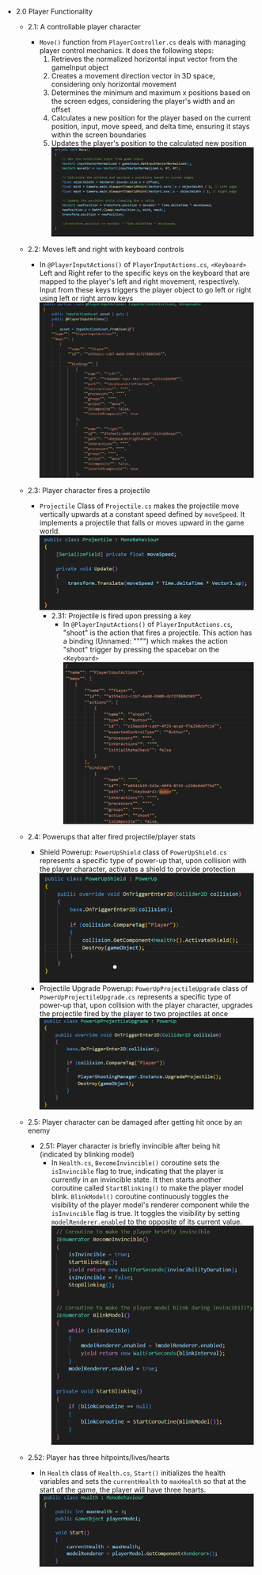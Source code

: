 * 2.0 Player Functionality
  * 2.1: A controllable player character
    * `Move()` function from `PlayerController.cs` deals with managing player control mechanics. It does the following steps:
       1. Retrieves the normalized horizontal input vector from the gameInput object
       2. Creates a movement direction vector in 3D space, considering only horizontal movement
       3. Determines the minimum and maximum x positions based on the screen edges, considering the player's width and an offset
       4. Calculates a new position for the player based on the current position, input, move speed, and delta time, ensuring it stays within the screen boundaries
       5.  Updates the player's position to the calculated new position
       ![Move()](./MVP-media/2.1.png)

  * 2.2: Moves left and right with keyboard controls
    * In `@PlayerInputActions()` of `PlayerInputActions.cs`, `<Keyboard>` Left and Right refer to the specific keys on the keyboard that are mapped to the player's left and right movement, respectively. Input from these keys triggers the player object to go left or right using left or right arrow keys
      ![LeftAndRight](./MVP-media/2.2.png)

  * 2.3: Player character fires a projectile
    * `Projectile` Class of `Projectile.cs` makes the projectile move vertically upwards at a constant speed defined by `moveSpeed`. It implements a projectile that falls or moves upward in the game world.
      ![Projectile](./MVP-media/2.3.png)
      * 2.31: Projectile is fired upon pressing a key
        * In `@PlayerInputActions()` of `PlayerInputActions.cs`, "shoot" is the action that fires a projectile. This action has a binding (Unnamed: """") which makes the action "shoot" trigger by pressing the spacebar on the `<Keyboard>`
        ![shoot](./MVP-media/2.3.1.png)

  * 2.4: Powerups that alter fired projectile/player stats
    * Shield Powerup: `PowerUpShield` class of `PowerUpShield.cs` represents a specific type of power-up that, upon collision with the player character, activates a shield to provide protection
     ![shield](./MVP-media/2.4.1.png)
    * Projectile Upgrade Powerup: `PowerUpProjectileUpgrade` class of `PowerUpProjectileUpgrade.cs` represents a specific type of power-up that, upon collision with the player character, upgrades the projectile fired by the player to two projectiles at once
     ![doubleGun](./MVP-media/2.4.2.png)

  * 2.5: Player character can be damaged after getting hit once by an enemy
    * 2.51: Player character is briefly invincible after being hit (indicated by blinking model)
      * In `Health.cs`, `BecomeInvincible()` coroutine sets the `isInvincible` flag to true, indicating that the player is currently in an invincible state. It then starts another coroutine called `StartBlinking()` to make the player model blink. `BlinkModel()` coroutine continuously toggles the visibility of the player model's renderer component while the `isInvincible` flag is true. It toggles the visibility by setting `modelRenderer.enabled` to the opposite of its current value.
      ![blinkmodel](./MVP-media/2.5.1.png)
   * 2.52: Player has three hitpoints/lives/hearts
     * In `Health` class of `Health.cs`, `Start()` initializes the health variables and sets the `currentHealth` to `maxHealth` so that at the start of the game, the player will have three hearts.
     ![hearts](./MVP-media/2.5.2.png)  
